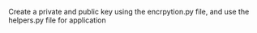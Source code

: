 Create a private and public key using the encrpytion.py file, and use the helpers.py file for application
